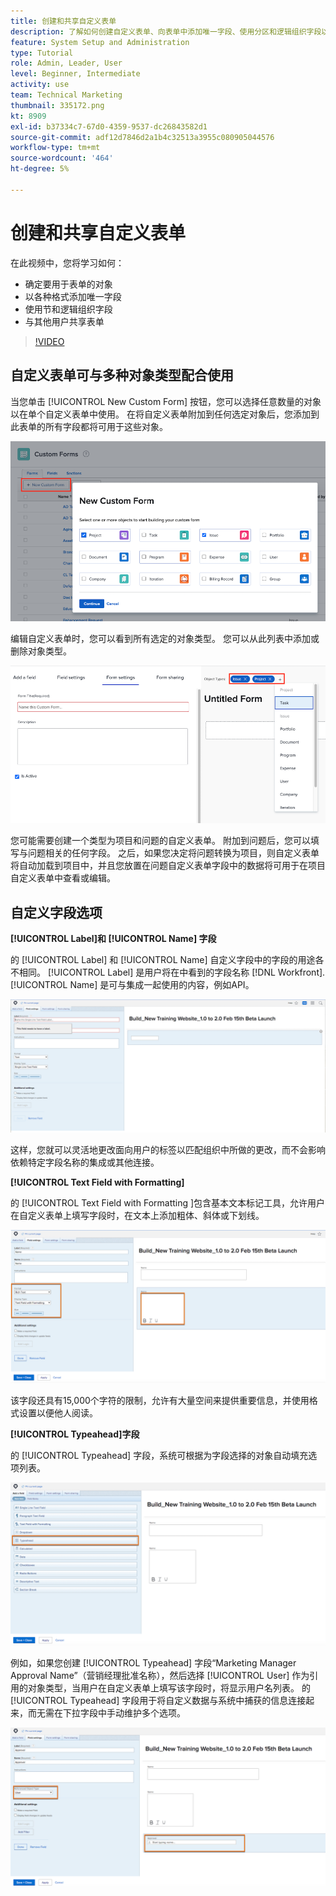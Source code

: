 ```yaml
---
title: 创建和共享自定义表单
description: 了解如何创建自定义表单、向表单中添加唯一字段、使用分区和逻辑组织字段以及与用户共享表单。
feature: System Setup and Administration
type: Tutorial
role: Admin, Leader, User
level: Beginner, Intermediate
activity: use
team: Technical Marketing
thumbnail: 335172.png
kt: 8909
exl-id: b37334c7-67d0-4359-9537-dc26843582d1
source-git-commit: adf12d7846d2a1b4c32513a3955c080905044576
workflow-type: tm+mt
source-wordcount: '464'
ht-degree: 5%

---
```


# 创建和共享自定义表单

在此视频中，您将学习如何：

* 确定要用于表单的对象
* 以各种格式添加唯一字段
* 使用节和逻辑组织字段
* 与其他用户共享表单

>[!VIDEO](https://video.tv.adobe.com/v/335172/?quality=12)

## 自定义表单可与多种对象类型配合使用

当您单击 [!UICONTROL New Custom Form] 按钮，您可以选择任意数量的对象以在单个自定义表单中使用。 在将自定义表单附加到任何选定对象后，您添加到此表单的所有字段都将可用于这些对象。

![显示 [!UICONTROL New Custom Form] 对象选项](assets/create-custom-form.png)

编辑自定义表单时，您可以看到所有选定的对象类型。 您可以从此列表中添加或删除对象类型。

![自定义表单窗口，显示在表单编辑期间选定的对象类型](assets/edit-custom-form.png)

您可能需要创建一个类型为项目和问题的自定义表单。 附加到问题后，您可以填写与问题相关的任何字段。 之后，如果您决定将问题转换为项目，则自定义表单将自动加载到项目中，并且您放置在问题自定义表单字段中的数据将可用于在项目自定义表单中查看或编辑。

## 自定义字段选项

**[!UICONTROL Label]和 [!UICONTROL Name] 字段**

的 [!UICONTROL Label] 和 [!UICONTROL Name] 自定义字段中的字段的用途各不相同。 [!UICONTROL Label] 是用户将在中看到的字段名称 [!DNL Workfront]. [!UICONTROL Name] 是可与集成一起使用的内容，例如API。

![显示自定义表单窗口 [!UICONTROL Label] 和 [!UICONTROL Name] 字段](assets/custom-forms-field-label-and-name.png)

这样，您就可以灵活地更改面向用户的标签以匹配组织中所做的更改，而不会影响依赖特定字段名称的集成或其他连接。

**[!UICONTROL Text Field with Formatting]**

的 [!UICONTROL Text Field with Formatting ]包含基本文本标记工具，允许用户在自定义表单上填写字段时，在文本上添加粗体、斜体或下划线。

![显示自定义表单窗口 [!UICONTROL Text Field with Formatting] 选项](assets/custom-forms-text-field-with-formatting.png)

该字段还具有15,000个字符的限制，允许有大量空间来提供重要信息，并使用格式设置以便他人阅读。

**[!UICONTROL Typeahead]字段**

的 [!UICONTROL Typeahead] 字段，系统可根据为字段选择的对象自动填充选项列表。

![显示自定义表单窗口 [!UICONTROL Typeahead] 字段选项](assets/custom-forms-typeahead-1.png)

例如，如果您创建 [!UICONTROL Typeahead] 字段“Marketing Manager Approval Name”（营销经理批准名称），然后选择 [!UICONTROL User] 作为引用的对象类型，当用户在自定义表单上填写该字段时，将显示用户名列表。 的 [!UICONTROL Typeahead] 字段用于将自定义数据与系统中捕获的信息连接起来，而无需在下拉字段中手动维护多个选项。

![显示自定义表单窗口 [!UICONTROL Typeahead] 下拉菜单](assets/custom-forms-typeahead-2.png)
